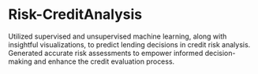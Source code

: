 # Risk-CreditAnalysis
Utilized supervised and unsupervised machine learning, along with insightful visualizations, to predict lending decisions in credit risk analysis. Generated accurate risk assessments to empower informed decision-making and enhance the credit evaluation process.
